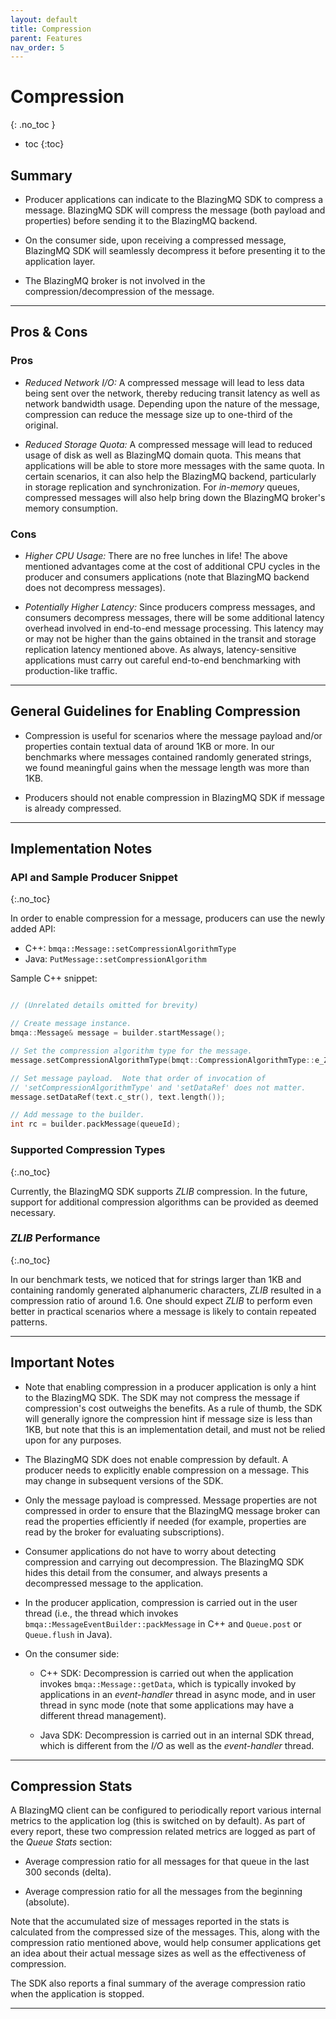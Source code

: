 ```yaml
---
layout: default
title: Compression
parent: Features
nav_order: 5
---
```


# Compression
{: .no_toc }

* toc
{:toc}

## Summary

* Producer applications can indicate to the BlazingMQ SDK to compress a
  message.  BlazingMQ SDK will compress the message (both payload and
  properties) before sending it to the BlazingMQ backend.

* On the consumer side, upon receiving a compressed message, BlazingMQ SDK will
  seamlessly decompress it before presenting it to the application layer.

* The BlazingMQ broker is not involved in the compression/decompression of the
  message.

---

## Pros & Cons

### Pros

* *Reduced Network I/O:* A compressed message will lead to less data being sent
  over the network, thereby reducing transit latency as well as network
  bandwidth usage.  Depending upon the nature of the message, compression can
  reduce the message size up to one-third of the original.

* *Reduced Storage Quota:* A compressed message will lead to reduced usage of
  disk as well as BlazingMQ domain quota.  This means that applications will be
  able to store more messages with the same quota.  In certain scenarios, it
  can also help the BlazingMQ backend, particularly in storage replication and
  synchronization.  For *in-memory* queues, compressed messages will also help
  bring down the BlazingMQ broker's memory consumption.

### Cons

* *Higher CPU Usage:* There are no free lunches in life!  The above mentioned
  advantages come at the cost of additional CPU cycles in the producer and
  consumers applications (note that BlazingMQ backend does not decompress
  messages).

* *Potentially Higher Latency:* Since producers compress messages, and
  consumers decompress messages, there will be some additional latency overhead
  involved in end-to-end message processing.  This latency may or may not be
  higher than the gains obtained in the transit and storage replication latency
  mentioned above.  As always, latency-sensitive applications must carry out
  careful end-to-end benchmarking with production-like traffic.

---

## General Guidelines for Enabling Compression

* Compression is useful for scenarios where the message payload and/or
  properties contain textual data of around 1KB or more.  In our benchmarks
  where messages contained randomly generated strings, we found meaningful
  gains when the message length was more than 1KB.

* Producers should not enable compression in BlazingMQ SDK if message is
  already compressed.

---

## Implementation Notes

### API and Sample Producer Snippet
{:.no_toc}

In order to enable compression for a message, producers can use the newly added
API:

* C++: `bmqa::Message::setCompressionAlgorithmType`
* Java: `PutMessage::setCompressionAlgorithm`

Sample C++ snippet:

```c++

// (Unrelated details omitted for brevity)

// Create message instance.
bmqa::Message& message = builder.startMessage();

// Set the compression algorithm type for the message.
message.setCompressionAlgorithmType(bmqt::CompressionAlgorithmType::e_ZLIB);

// Set message payload.  Note that order of invocation of
// 'setCompressionAlgorithmType' and 'setDataRef' does not matter.
message.setDataRef(text.c_str(), text.length());

// Add message to the builder.
int rc = builder.packMessage(queueId);

```

### Supported Compression Types
{:.no_toc}

Currently, the BlazingMQ SDK supports *ZLIB* compression.  In the future,
support for additional compression algorithms can be provided as deemed
necessary.

### *ZLIB* Performance
{:.no_toc}

In our benchmark tests, we noticed that for strings larger than 1KB and
containing randomly generated alphanumeric characters, *ZLIB* resulted in a
compression ratio of around 1.6.  One should expect *ZLIB* to perform even
better in practical scenarios where a message is likely to contain repeated
patterns.

---

## Important Notes

* Note that enabling compression in a producer application is only a hint to
  the BlazingMQ SDK.  The SDK may not compress the message if compression's
  cost outweighs the benefits.  As a rule of thumb, the SDK will generally
  ignore the compression hint if message size is less than 1KB, but note that
  this is an implementation detail, and must not be relied upon for any
  purposes.

* The BlazingMQ SDK does not enable compression by default.  A producer needs
  to explicitly enable compression on a message.  This may change in subsequent
  versions of the SDK.

* Only the message payload is compressed.  Message properties are not
  compressed in order to ensure that the BlazingMQ message broker can read the
  properties efficiently if needed (for example, properties are read by the
  broker for evaluating subscriptions).

* Consumer applications do not have to worry about detecting compression and
  carrying out decompression.  The BlazingMQ SDK hides this detail from the
  consumer, and always presents a decompressed message to the application.

* In the producer application, compression is carried out in the user thread
  (i.e., the thread which invokes `bmqa::MessageEventBuilder::packMessage` in
  C++ and `Queue.post` or `Queue.flush` in Java).

* On the consumer side:

  - C++ SDK: Decompression is carried out when the application invokes
    `bmqa::Message::getData`, which is typically invoked by applications in an
    *event-handler* thread in async mode, and in user thread in sync mode (note
    that some applications may have a different thread management).

  - Java SDK: Decompression is carried out in an internal SDK thread, which is
    different from the *I/O* as well as the *event-handler* thread.

---

## Compression Stats

A BlazingMQ client can be configured to periodically report various internal
metrics to the application log (this is switched on by default).  As part of
every report, these two compression related metrics are logged as part of the
*Queue Stats* section:

- Average compression ratio for all messages for that queue in the last 300
  seconds (delta).

- Average compression ratio for all the messages from the beginning (absolute).

Note that the accumulated size of messages reported in the stats is calculated
from the compressed size of the messages.  This, along with
the compression ratio mentioned above, would help consumer applications get an
idea about their actual message sizes as well as the effectiveness of
compression.

The SDK also reports a final summary of the average compression ratio when the
application is stopped.

---
